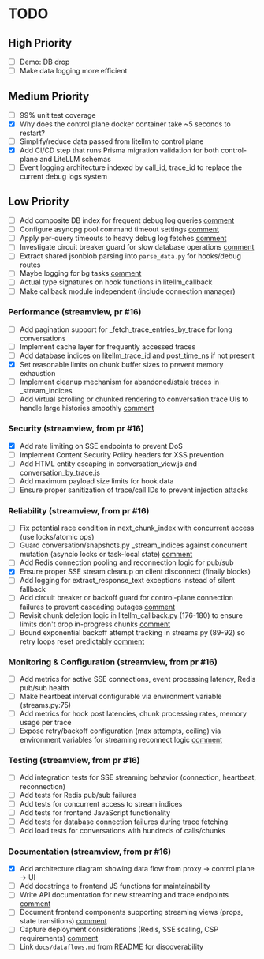 # TODO

## High Priority

- [ ] Demo: DB drop
- [ ] Make data logging more efficient

## Medium Priority

- [ ] 99% unit test coverage
- [x] Why does the control plane docker container take ~5 seconds to restart?
- [ ] Simplify/reduce data passed from litellm to control plane
- [x] Add CI/CD step that runs Prisma migration validation for both control-plane and LiteLLM schemas
- [ ] Event logging architecture indexed by call_id, trace_id to replace the current debug logs system

## Low Priority

- [ ] Add composite DB index for frequent debug log queries [comment](https://github.com/LuthienResearch/luthien-proxy/pull/13#issuecomment-3321937242)
- [ ] Configure asyncpg pool command timeout settings [comment](https://github.com/LuthienResearch/luthien-proxy/pull/13#issuecomment-3321937242)
- [ ] Apply per-query timeouts to heavy debug log fetches [comment](https://github.com/LuthienResearch/luthien-proxy/pull/13#issuecomment-3321937242)
- [ ] Investigate circuit breaker guard for slow database operations [comment](https://github.com/LuthienResearch/luthien-proxy/pull/13#issuecomment-3321937242)
- [ ] Extract shared jsonblob parsing into `parse_data.py` for hooks/debug routes
- [ ] Maybe logging for bg tasks [comment](https://github.com/LuthienResearch/luthien-proxy/pull/13#issuecomment-3321954052)
- [ ] Actual type signatures on hook functions in litellm_callback
- [ ] Make callback module independent (include connection manager)

### Performance (streamview, pr #16)

- [ ] Add pagination support for _fetch_trace_entries_by_trace for long conversations
- [ ] Implement cache layer for frequently accessed traces
- [ ] Add database indices on litellm_trace_id and post_time_ns if not present
- [x] Set reasonable limits on chunk buffer sizes to prevent memory exhaustion
- [ ] Implement cleanup mechanism for abandoned/stale traces in _stream_indices
- [ ] Add virtual scrolling or chunked rendering to conversation trace UIs to handle large histories smoothly [comment](https://github.com/LuthienResearch/luthien-proxy/pull/16#issuecomment-3340920605)

### Security (streamview, from pr #16)

- [x] Add rate limiting on SSE endpoints to prevent DoS
- [ ] Implement Content Security Policy headers for XSS prevention
- [ ] Add HTML entity escaping in conversation_view.js and conversation_by_trace.js
- [ ] Add maximum payload size limits for hook data
- [ ] Ensure proper sanitization of trace/call IDs to prevent injection attacks

### Reliability (streamview, from pr #16)

- [ ] Fix potential race condition in next_chunk_index with concurrent access (use locks/atomic ops)
- [ ] Guard conversation/snapshots.py _stream_indices against concurrent mutation (asyncio locks or task-local state) [comment](https://github.com/LuthienResearch/luthien-proxy/pull/16#issuecomment-3340920605)
- [ ] Add Redis connection pooling and reconnection logic for pub/sub
- [x] Ensure proper SSE stream cleanup on client disconnect (finally blocks)
- [ ] Add logging for extract_response_text exceptions instead of silent fallback
- [ ] Add circuit breaker or backoff guard for control-plane connection failures to prevent cascading outages [comment](https://github.com/LuthienResearch/luthien-proxy/pull/16#issuecomment-3340920605)
- [ ] Revisit chunk deletion logic in litellm_callback.py (176-180) to ensure limits don't drop in-progress chunks [comment](https://github.com/LuthienResearch/luthien-proxy/pull/16#issuecomment-3340920605)
- [ ] Bound exponential backoff attempt tracking in streams.py (89-92) so retry loops reset predictably [comment](https://github.com/LuthienResearch/luthien-proxy/pull/16#issuecomment-3340920605)

### Monitoring & Configuration (streamview, from pr #16)

- [ ] Add metrics for active SSE connections, event processing latency, Redis pub/sub health
- [ ] Make heartbeat interval configurable via environment variable (streams.py:75)
- [ ] Add metrics for hook post latencies, chunk processing rates, memory usage per trace
- [ ] Expose retry/backoff configuration (max attempts, ceiling) via environment variables for streaming reconnect logic [comment](https://github.com/LuthienResearch/luthien-proxy/pull/16#issuecomment-3340920605)

### Testing (streamview, from pr #16)

- [ ] Add integration tests for SSE streaming behavior (connection, heartbeat, reconnection)
- [ ] Add tests for Redis pub/sub failures
- [ ] Add tests for concurrent access to stream indices
- [ ] Add tests for frontend JavaScript functionality
- [ ] Add tests for database connection failures during trace fetching
- [ ] Add load tests for conversations with hundreds of calls/chunks

### Documentation (streamview, from pr #16)

- [x] Add architecture diagram showing data flow from proxy → control plane → UI
- [ ] Add docstrings to frontend JS functions for maintainability
- [ ] Write API documentation for new streaming and trace endpoints [comment](https://github.com/LuthienResearch/luthien-proxy/pull/16#issuecomment-3340920605)
- [ ] Document frontend components supporting streaming views (props, state transitions) [comment](https://github.com/LuthienResearch/luthien-proxy/pull/16#issuecomment-3340920605)
- [ ] Capture deployment considerations (Redis, SSE scaling, CSP requirements) [comment](https://github.com/LuthienResearch/luthien-proxy/pull/16#issuecomment-3340920605)
- [ ] Link `docs/dataflows.md` from README for discoverability
